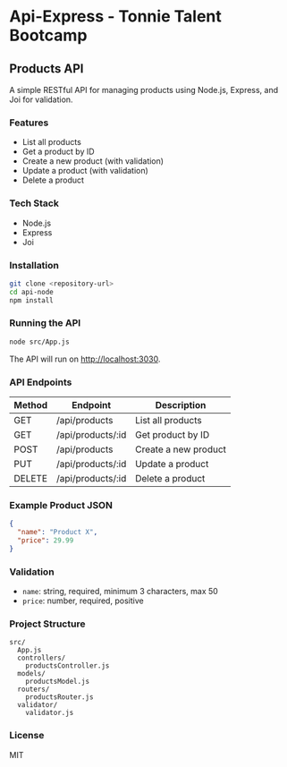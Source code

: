 # Api-Express - Tonnie Talent Bootcamp

## Products API

A simple RESTful API for managing products using Node.js, Express, and Joi for validation.

### Features

- List all products
- Get a product by ID
- Create a new product (with validation)
- Update a product (with validation)
- Delete a product

### Tech Stack

- Node.js
- Express
- Joi

### Installation

```bash
git clone <repository-url>
cd api-node
npm install
```

### Running the API

```bash
node src/App.js
```

The API will run on [http://localhost:3030](http://localhost:3030).

### API Endpoints

| Method | Endpoint              | Description            |
|--------|-----------------------|------------------------|
| GET    | /api/products         | List all products      |
| GET    | /api/products/:id     | Get product by ID      |
| POST   | /api/products         | Create a new product   |
| PUT    | /api/products/:id     | Update a product       |
| DELETE | /api/products/:id     | Delete a product       |

### Example Product JSON

```json
{
  "name": "Product X",
  "price": 29.99
}
```

### Validation

- `name`: string, required, minimum 3 characters, max 50
- `price`: number, required, positive

### Project Structure

```
src/
  App.js
  controllers/
    productsController.js
  models/
    productsModel.js
  routers/
    productsRouter.js
  validator/
    validator.js
```

### License

MIT
